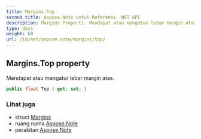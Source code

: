 ```yaml
---
title: Margins.Top
second_title: Aspose.Note untuk Referensi .NET API
description: Margins Properti. Mendapat atau mengatur lebar margin atas.
type: docs
weight: 60
url: /id/net/aspose.note/margins/top/
---
```

## Margins.Top property

Mendapat atau mengatur lebar margin atas.

```csharp
public float Top { get; set; }
```

### Lihat juga

* struct [Margins](../)
* ruang nama [Aspose.Note](../../margins/)
* perakitan [Aspose.Note](../../../)


